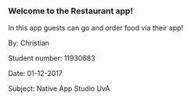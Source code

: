 ### Welcome to the Restaurant app!
In this app guests can go and order food via their app!

By:               Christian

Student number:   11930683

Date:             01-12-2017

Subject:          Native App Studio UvA

##
